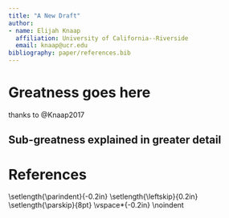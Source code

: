 ```yaml
---
title: "A New Draft"
author:
- name: Elijah Knaap
  affiliation: University of California--Riverside
  email: knaap@ucr.edu
bibliography: paper/references.bib
---
```



# Greatness goes here

thanks to @Knaap2017

## Sub-greatness explained in greater detail



# References
\setlength{\parindent}{-0.2in}
\setlength{\leftskip}{0.2in}
\setlength{\parskip}{8pt}
\vspace*{-0.2in}
\noindent
